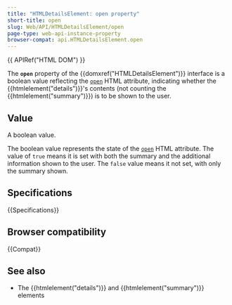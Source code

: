 ```yaml
---
title: "HTMLDetailsElement: open property"
short-title: open
slug: Web/API/HTMLDetailsElement/open
page-type: web-api-instance-property
browser-compat: api.HTMLDetailsElement.open
---
```


{{ APIRef("HTML DOM") }}

The **`open`** property of the
{{domxref("HTMLDetailsElement")}} interface is a boolean value reflecting the
[`open`](/en-US/docs/Web/HTML/Reference/Element/details#open) HTML attribute, indicating whether the {{htmlelement("details")}}'s contents (not counting the {{htmlelement("summary")}}) is to be shown to the user.

## Value

A boolean value.

The boolean value represents the state of the [`open`](/en-US/docs/Web/HTML/Reference/Element/details#open) HTML attribute. The value of `true` means it is set with both the summary and the additional information shown to the user. The `false` value means it not set, with only the summary shown.

## Specifications

{{Specifications}}

## Browser compatibility

{{Compat}}

## See also

- The {{htmlelement("details")}} and {{htmlelement("summary")}} elements
